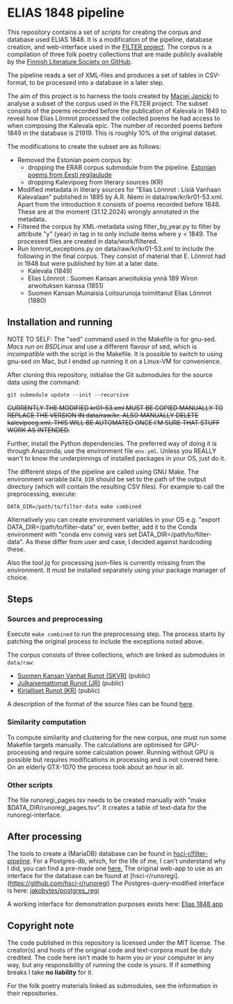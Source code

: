 # ELIAS 1848 pipeline

This repository contains a set of scripts for creating the corpus and
database used ELIAS 1848. It is a modification of the
pipeline, database creation, and web-interface used in the
[FILTER project](https://blogs.helsinki.fi/filter-project/).
The corpus is a compilation of three folk poetry collections that
are made publicly available by the [Finnish Literature Society on
GitHub](https://github.com/sks190).

The pipeline reads a set of XML-files and produces a set of tables 
in CSV-format, to be processed into a database in a later step.

The aim of this project is to harness the tools created by [Maciej
Janicki](https://github.com/maciejjan) to analyse a subset of the
corpus used in the FILTER project. The subset consists of the
poems recorded before the publication of Kalevala in 1849 to
reveal how Elias Lönnrot processed the collected poems he had access
to when composing the Kalevala epic. The number of recorded poems
before 1849 in the database is 21919. This is roughly 10% of the 
original dataset.

The modifications to create the subset are as follows:
- Removed the Estonian poem corpus by:
  - dropping the ERAB corpus submodule from the pipeline.
  [Estonian poems from Eesti regilaulude](https://github.com/rahvaluule/erab)
  - dropping Kalevipoeg from literary sources (KR)
- Modified metadata in literary sources for "Elias Lönnrot : Lisiä Vanhaan Kalevalaan"
  published in 1895 by A.R. Niemi in data/raw/kr/kr01-53.xml.
  Apart from the introduction it consists of poems recorded before 1848.
  These are at the moment (31.12.2024) wrongly annotated in the metadata.
- Filtered the corpus by XML-metadata using filter_by_year.py to filter by
  attribute "y" (year) in tag in <ITEM> to only include items where y < 1849.
  The processed files are created in data/work/filtered.
- Run lonnrot_exceptions.py on data/raw/kr/kr01-53.xml to include the following in the
  final corpus. They consist of material that E. Lönnrot had in 1948 but were
  published by him at a later date.
  - Kalevala (1849)
  - Elias Lönnrot : Suomen Kansan arwoituksia ynnä 189 Wiron arwoituksen kanssa (1851)
  - Suomen Kansan Muinaisia Loitsurunoja toimittanut Elias Lönnrot (1880)

## Installation and running

NOTE TO SELF: The "sed" command used in the Makefile is for gnu-sed. *Macs run
on BSDLinux* and use a different flavour of sed, which is *incompatible* 
with the script in the Makefile. It is possible to switch to using gnu-sed on
Mac, but I ended up running it on a Linux-VM for convenience.

After cloning this repository, initialise the Git submodules for the
source data using the command:
```
git submodule update --init --recursive
```
<del> CURRENTLY THE MODIFIED kr01-53.xml MUST BE COPIED MANUALLY TO REPLACE
THE VERSION IN data/raw/kr. ALSO MANUALLY DELETE kalevipoeg.xml.
THIS WILL BE AUTOMATED ONCE I'M SURE THAT STUFF WORK AS INTENDED.</del>

Further, install the Python dependencies. The preferred way of doing it
is through Anaconda; use the environment file `env.yml`. Unless you
REALLY wan't to know the underpinnings of installed packages in your OS, just do it.

The different steps of the pipeline are called using GNU Make. The
environment variable `DATA_DIR` should be set to the path of the output
directory (which will contain the resulting CSV files). For example to
call the preprocessing, execute:
```
DATA_DIR=/path/to/filter-data make combined
```
Alternatively you can create environment variables in your OS e.g.
"export DATA_DIR=/path/to/filter-data" or, even better, add it to
the Conda environment with "conda env convig vars set DATA_DIR=/path/to/filter-data".
As these differ from user and case, I decided against hardcoding these.

Also the tool *jq* for processing json-files is currently missing from the
environment. It must be installed separately using your package manager of choice.

## Steps

### Sources and preprocessing

Execute `make combined` to run the preprocessing step. The process starts by
patching the original process to include the exceptions noted above.

The corpus consists of three collections, which are linked as submodules in
`data/raw`:
* [Suomen Kansan Vanhat Runot (SKVR)](https://github.com/sks190/SKVR) (public)
* [Julkaisemattomat Runot (JR)](https://github.com/sks190/jr) (public)
* [Kirjalliset Runot (KR)](https://github.com/sks190/kr_FILTER) (public)

A description of the format of the source files can be found [here](./data/raw/README.md).

### Similarity computation

To compute similarity and clustering for the new corpus, one must run some Makefile targets
manually. The calculations are optimised for GPU-processing and require some
calculation power. Running without GPU is possible but requires modifications in
processing and is not covered here. On an elderly GTX-1070 the process took about an hour in all.

### Other scripts

The file runoregi_pages.tsv needs to be created manually with "make $DATA_DIR/runoregi_pages.tsv".
It creates a table of text-data for the runoregi-interface.

## After processing

The tools to create a (MariaDB) database can be found in [hsci-r/filter-pipeline](https://github.com/hsci-r/filter-pipeline).
For a Postgres-db, which, for the life of me, I can't understand why I did, you can find a pre-made one [here.](https://github.com/jakobytes/elias_pg_dump)
The original web-app to use as an interface for the database can be found at [hsci-r/runoregi].(https://github.com/hsci-r/runoregi)
The Postgres-query-modified interface is here: [jakobytes/postgres_regi](https://github.com/jakobytes/postgres_regi)

A working interface for demonstration purposes exists here:
[Elias 1848 app](https://elias-1848-a4b9ac0b37f7.herokuapp.com)

## Copyright note

The code published in this repository is licensed under the MIT license. The creator(s) and
hosts of the original code and text-corpora must be duly credited. The code here isn't made
to harm you or your computer in any way, but any responsibility of running the code is
yours. If if something breaks I take <b>no liability</b> for it.

For the folk poetry materials linked as submodules, see the information
in their repositories.
